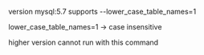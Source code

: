 version mysql:5.7 supports --lower_case_table_names=1

lower_case_table_names=1 -> case insensitive

higher version cannot run with this command